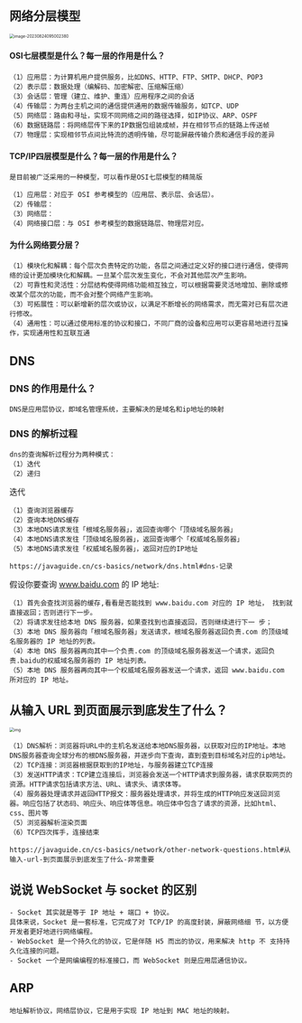 ## 网络分层模型

<img src="https://cdn.jsdelivr.net/gh/iamk123/typora@main/uPic/2023/08/24/095002169284180216928418024746GLbBr-image-20230824095002380.png" alt="image-20230824095002380" style="zoom:50%;" />

#### OSI七层模型是什么？每一层的作用是什么？

```
（1）应用层：为计算机用户提供服务，比如DNS、HTTP、FTP、SMTP、DHCP、POP3
（2）表示层：数据处理（编解码、加密解密、压缩解压缩）
（3）会话层：管理（建立、维护、重连）应用程序之间的会话
（4）传输层：为两台主机之间的通信提供通用的数据传输服务，如TCP、UDP
（5）网络层：路由和寻址，实现不同网络之间的路径选择，如IP协议、ARP、OSPF
（6）数据链路层：将网络层传下来的IP数据包组装成帧，并在相邻节点的链路上传送帧
（7）物理层：实现相邻节点间比特流的透明传输，尽可能屏蔽传输介质和通信手段的差异
```

#### TCP/IP四层模型是什么？每一层的作用是什么？

```
是目前被广泛采用的一种模型，可以看作是OSI七层模型的精简版

（1）应用层：对应于 OSI 参考模型的（应用层、表示层、会话层）。
（2）传输层：
（3）网络层：
（4）网络接口层：与 OSI 参考模型的数据链路层、物理层对应。
```

#### 为什么网络要分层？

```
（1）模块化和解耦：每个层次负责特定的功能，各层之间通过定义好的接口进行通信，使得网络的设计更加模块化和解耦。一旦某个层次发生变化，不会对其他层次产生影响。
（2）可靠性和灵活性：分层结构使得网络功能相互独立，可以根据需要灵活地增加、删除或修改某个层次的功能，而不会对整个网络产生影响。
（3）可拓展性：可以新增新的层次或协议，以满足不断增长的网络需求，而无需对已有层次进行修改。
（4）通用性：可以通过使用标准的协议和接口，不同厂商的设备和应用可以更容易地进行互操作，实现通用性和互联互通
```











## DNS

### DNS 的作用是什么？

```
DNS是应用层协议，即域名管理系统，主要解决的是域名和ip地址的映射
```

### DNS 的解析过程

```
dns的查询解析过程分为两种模式：
（1）迭代
（2）递归
```

迭代

```
（1）查询浏览器缓存
（2）查询本地DNS缓存
（3）本地DNS请求发往「根域名服务器」，返回查询哪个「顶级域名服务器」
（4）本地DNS请求发往「顶级域名服务器」，返回查询哪个「权威域名服务器」
（5）本地DNS请求发往「权威域名服务器」，返回对应的IP地址

https://javaguide.cn/cs-basics/network/dns.html#dns-记录
```

假设你要查询 www.baidu.com 的 IP 地址:

```
（1）首先会查找浏览器的缓存,看看是否能找到 www.baidu.com 对应的 IP 地址， 找到就直接返回；否则进行下一步。
（2）将请求发往给本地 DNS 服务器，如果查找到也直接返回，否则继续进行下一 步；
（3）本地 DNS 服务器向「根域名服务器」发送请求，根域名服务器返回负责.com 的顶级域名服务器的 IP 地址的列表。
（4）本地 DNS 服务器再向其中一个负责.com 的顶级域名服务器发送一个请求，返回负责.baidu的权威域名服务器的 IP 地址列表。
（5）本地 DNS 服务器再向其中一个权威域名服务器发送一个请求，返回 www.baidu.com 所对应的 IP 地址。
```



## 从输入 URL 到页面展示到底发生了什么？

<img src="https://cdn.jsdelivr.net/gh/iamk123/typora@main/uPic/2023/08/24/09580516928422851692842285061yI5eBq-18450416927875041692787504619zXYQnH-url%E8%BE%93%E5%85%A5%E5%88%B0%E5%B1%95%E7%A4%BA%E5%87%BA%E6%9D%A5%E7%9A%84%E8%BF%87%E7%A8%8B.jpg" alt="img" style="zoom:50%;" />



```
（1）DNS解析：浏览器将URL中的主机名发送给本地DNS服务器，以获取对应的IP地址。本地DNS服务器查询全球分布的根DNS服务器，并逐步向下查询，直到查到目标域名对应的ip地址。
（2）TCP连接：浏览器根据获取到的IP地址，与服务器建立TCP连接
（3）发送HTTP请求：TCP建立连接后，浏览器会发送一个HTTP请求到服务器，请求获取网页的资源。HTTP请求包括请求方法、URL、请求头、请求体等。
（4）服务器处理请求并返回HTTP报文：服务器处理请求，并将生成的HTTP响应发送回浏览器。响应包括了状态码、响应头、响应体等信息。响应体中包含了请求的资源，比如html、css、图片等
（5）浏览器解析渲染页面
（6）TCP四次挥手，连接结束

https://javaguide.cn/cs-basics/network/other-network-questions.html#从输入-url-到页面展示到底发生了什么-非常重要
```



## 说说 WebSocket 与 socket 的区别

```
- Socket 其实就是等于 IP 地址 + 端口 + 协议。
具体来说，Socket 是一套标准，它完成了对 TCP/IP 的高度封装，屏蔽网络细 节，以方便开发者更好地进行网络编程。
- WebSocket 是一个持久化的协议，它是伴随 H5 而出的协议，用来解决 http 不 支持持久化连接的问题。 
- Socket 一个是网编编程的标准接口，而 WebSocket 则是应用层通信协议。
```

## ARP

```
地址解析协议，网络层协议，它是用于实现 IP 地址到 MAC 地址的映射。
```

